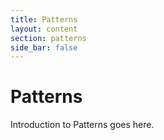 ```yaml
---
title: Patterns
layout: content
section: patterns
side_bar: false
---
```


# Patterns

Introduction to Patterns goes here.